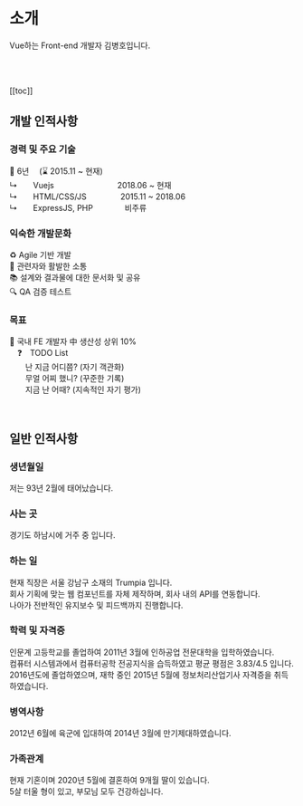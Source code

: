 # 소개

Vue하는 Front-end 개발자 김병호입니다.

<br>
<br>

[[toc]]

## 개발 인적사항

### 경력 및 주요 기술

🚩 6년 　(⌛ 2015.11 ~ 현재)  
↳　　Vuejs　　　　　　　　2018.06 ~ 현재  
↳　　HTML/CSS/JS　　　　 2015.11 ~ 2018.06  
↳　　ExpressJS, PHP　　　　비주류

### 익숙한 개발문화

♻ Agile 기반 개발  
🤝 관련자와 활발한 소통  
📚 설계와 결과물에 대한 문서화 및 공유  
🔍 QA 검증 테스트  


### 목표
🏁 국내 FE 개발자 中 생산성 상위 10%  
　❓　TODO List  
　　난 지금 어디쯤? (자기 객관화)  
　　무얼 어찌 했니? (꾸준한 기록)  
　　지금 난 어때? (지속적인 자기 평가)  

<br>

## 일반 인적사항

### 생년월일
저는 93년 2월에 태어났습니다.

### 사는 곳
경기도 하남시에 거주 중 입니다.

<my-home-place/>

### 하는 일
현재 직장은 서울 강남구 소재의 Trumpia 입니다.  
회사 기획에 맞는 웹 컴포넌트를 자체 제작하며, 회사 내의 API를 연동합니다.  
나아가 전반적인 유지보수 및 피드백까지 진행합니다.

### 학력 및 자격증
인문계 고등학교를 졸업하여 2011년 3월에 인하공업 전문대학을 입학하였습니다.  
컴퓨터 시스템과에서 컴퓨터공학 전공지식을 습득하였고 평균 평점은 3.83/4.5 입니다.  
2016년도에 졸업하였으며, 재학 중인 2015년 5월에 정보처리산업기사 자격증을 취득하였습니다.

### 병역사항
2012년 6월에 육군에 입대하여 2014년 3월에 만기제대하였습니다.

### 가족관계
현재 기혼이며 2020년 5월에 결혼하여 9개월 딸이 있습니다.  
5살 터울 형이 있고, 부모님 모두 건강하십니다.